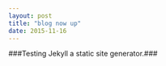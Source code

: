 ```yaml
---
layout: post
title: "blog now up"
date: 2015-11-16
---
```


###Testing Jekyll a static site generator.###
